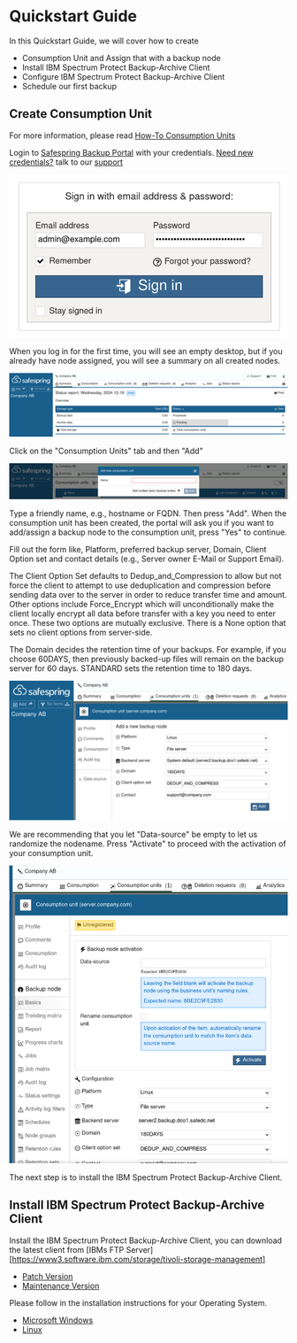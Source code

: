# Quickstart Guide

In this Quickstart Guide, we will cover how to create 

- Consumption Unit and Assign that with a backup node
- Install IBM Spectrum Protect Backup-Archive Client
- Configure IBM Spectrum Protect Backup-Archive Client
- Schedule our first backup

## Create Consumption Unit

For more information,
please read [How-To Consumption Units](howto/consumption-units.md)

Login to [Safespring Backup Portal](https://portal.backup.sto2.safedc.net/) with your credentials. [Need new credentials?](faq.md) talk to our [support](../service/support.md)

![BaaS Portal Login](images/baas-portal-login.png)

When you log in for the first time, you will see an empty desktop, but if you 
already have node assigned, you will see a summary on all created nodes.

![Clean BaaS Portal Desktop](images/baas-portal-summary.png)

Click on the "Consumption Units" tab and then "Add"

![New Consumption Unit](images/baas-portal-new-consumption-unit.png)

Type a friendly name, e.g., hostname or FQDN. 
Then press "Add".
When the consumption unit has been created, the portal will ask you if you 
want to add/assign a backup node to the consumption unit, press "Yes" to continue.

Fill out the form like, Platform, preferred backup server, Domain, Client 
Option set and contact details (e.g., Server owner E-Mail or Support Email).

The Client Option Set defaults to Dedup_and_Compression to allow but not force the client
to attempt to use deduplication and compression before sending data over to the server
in order to reduce transfer time and amount. Other options include Force_Encrypt which
will unconditionally make the client locally encrypt all data before transfer with a
key you need to enter once. These two options are mutually exclusive. There is a
None option that sets no client options from server-side.

The Domain decides the retention time of your backups. 
For example, if you choose 60DAYS, 
then previously backed-up files will remain on the backup server for 60 days. 
STANDARD sets the retention time to 180 days.

![Consumption Unit New Node](images/baas-portal-consumption-unit-node.png)

We are recommending that you let "Data-source" be empty to let us randomize the nodename.
Press "Activate" to proceed with the activation of your consumption unit.

![Activate Consumption Unit](images/baas-portal-consumption-unit-node-activate.png)

The next step is to install the IBM Spectrum Protect Backup-Archive Client.

## Install IBM Spectrum Protect Backup-Archive Client

Install the IBM Spectrum Protect Backup-Archive Client, you can download the latest client from [IBMs FTP Server][https://www3.software.ibm.com/storage/tivoli-storage-management]

- [Patch Version](https://www3.software.ibm.com/storage/tivoli-storage-management/patches/client/)
- [Maintenance Version](https://www3.software.ibm.com/storage/tivoli-storage-management/maintenance/client/)

Please follow in the installation instructions for your Operating System.

- [Microsoft Windows](install/windows.md)
- [Linux](install/linux.md)